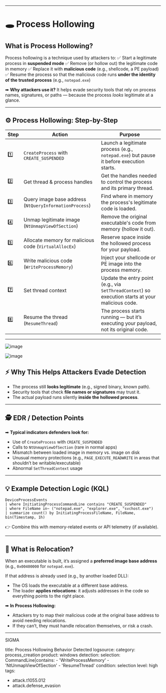 
---

# 🕳️ Process Hollowing

## What is Process Hollowing?

Process hollowing is a technique used by attackers to:
✅ Start a legitimate process in **suspended mode**
✅ Remove (or hollow out) the legitimate code in memory
✅ Replace it with **malicious code** (e.g., shellcode, a PE payload)
✅ Resume the process so that the malicious code runs **under the identity of the trusted process** (e.g., `notepad.exe`)

➡ **Why attackers use it?**
It helps evade security tools that rely on process names, signatures, or paths — because the process *looks* legitimate at a glance.

---

## ⚙️ Process Hollowing: Step-by-Step

| Step | Action                                                 | Purpose                                                                                           |
| ---- | ------------------------------------------------------ | ------------------------------------------------------------------------------------------------- |
| 1️⃣  | `CreateProcess` with `CREATE_SUSPENDED`                | Launch a legitimate process (e.g., `notepad.exe`) but pause it before execution starts.           |
| 2️⃣  | Get thread & process handles                           | Get the handles needed to control the process and its primary thread.                             |
| 3️⃣  | Query image base address (`NtQueryInformationProcess`) | Find where in memory the process's legitimate code is loaded.                                     |
| 4️⃣  | Unmap legitimate image (`NtUnmapViewOfSection`)        | Remove the original executable's code from memory (hollow it out).                                |
| 5️⃣  | Allocate memory for malicious code (`VirtualAllocEx`)  | Reserve space inside the hollowed process for your payload.                                       |
| 6️⃣  | Write malicious code (`WriteProcessMemory`)            | Inject your shellcode or PE image into the process memory.                                        |
| 7️⃣  | Set thread context                                     | Update the entry point (e.g., via `SetThreadContext`) so execution starts at your malicious code. |
| 8️⃣  | Resume the thread (`ResumeThread`)                     | The process starts running — but it’s executing your payload, not its original code.              |

---
![image](https://github.com/user-attachments/assets/c7d296d7-059b-455d-b996-f6e22338e2ef)

![image](https://github.com/user-attachments/assets/b8f640d9-8006-4d94-b4c2-2c2a75332703)




## ⚡ Why This Helps Attackers Evade Detection

* The process still **looks legitimate** (e.g., signed binary, known path).
* Security tools that check **file names or signatures** may trust it.
* The actual payload runs silently **inside the hollowed process**.

---

## 🕵️ EDR / Detection Points

➡ **Typical indicators defenders look for:**

* Use of `CreateProcess` with `CREATE_SUSPENDED`
* Calls to `NtUnmapViewOfSection` (rare in normal apps)
* Mismatch between loaded image in memory vs. image on disk
* Unusual memory protections (e.g., `PAGE_EXECUTE_READWRITE` in areas that shouldn’t be writable/executable)
* Abnormal `SetThreadContext` usage

---

## 💡 Example Detection Logic (KQL)

```kql
DeviceProcessEvents
| where InitiatingProcessCommandLine contains "CREATE_SUSPENDED"
| where FileName in~ ("notepad.exe", "explorer.exe", "svchost.exe")
| summarize count() by InitiatingProcessFileName, FileName, bin(Timestamp, 1h)
```

👉 Combine this with memory-related events or API telemetry (if available).

---

## 🔄 What is Relocation?

When an executable is built, it’s assigned a **preferred image base address** (e.g., `0x00400000` for `notepad.exe`).

If that address is already used (e.g., by another loaded DLL):

* The OS loads the executable at a different base address.
* The loader **applies relocations**: it adjusts addresses in the code so everything points to the right place.

➡ **In Process Hollowing:**

* Attackers try to map their malicious code at the original base address to avoid needing relocations.
* If they can’t, they must handle relocation themselves, or risk a crash.

---

SIGMA 

title: Process Hollowing Behavior Detected
logsource:
  category: process_creation
  product: windows
detection:
  selection:
    CommandLine|contains:
      - 'WriteProcessMemory'
      - 'NtUnmapViewOfSection'
      - 'ResumeThread'
  condition: selection
level: high
tags:
  - attack.t1055.012
  - attack.defense_evasion



